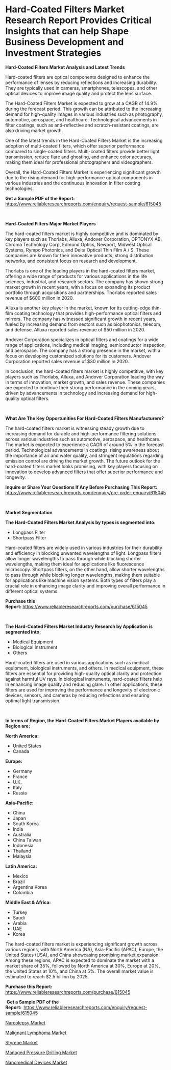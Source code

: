 <p><h1>Hard-Coated Filters Market Research Report Provides Critical Insights that can help Shape Business Development and Investment Strategies</h1></p><p><strong>Hard-Coated Filters Market Analysis and Latest Trends</strong></p>
<p><p>Hard-coated filters are optical components designed to enhance the performance of lenses by reducing reflections and increasing durability. They are typically used in cameras, smartphones, telescopes, and other optical devices to improve image quality and protect the lens surface.</p><p>The Hard-Coated Filters Market is expected to grow at a CAGR of 14.9% during the forecast period. This growth can be attributed to the increasing demand for high-quality images in various industries such as photography, automotive, aerospace, and healthcare. Technological advancements in filter coatings, such as anti-reflective and scratch-resistant coatings, are also driving market growth.</p><p>One of the latest trends in the Hard-Coated Filters Market is the increasing adoption of multi-coated filters, which offer superior performance compared to single-coated filters. Multi-coated filters provide better light transmission, reduce flare and ghosting, and enhance color accuracy, making them ideal for professional photographers and videographers.</p><p>Overall, the Hard-Coated Filters Market is experiencing significant growth due to the rising demand for high-performance optical components in various industries and the continuous innovation in filter coating technologies.</p></p>
<p><strong>Get a Sample PDF of the Report:&nbsp;</strong> <a href="https://www.reliableresearchreports.com/enquiry/request-sample/615045">https://www.reliableresearchreports.com/enquiry/request-sample/615045</a></p>
<p>&nbsp;</p>
<p><strong>Hard-Coated Filters Major Market Players</strong></p>
<p><p>The hard-coated filters market is highly competitive and is dominated by key players such as Thorlabs, Alluxa, Andover Corporation, OPTONYX AB, Chroma Technology Corp, Edmund Optics, Newport, Midwest Optical Systems, Rympo Photonics, and Delta Optical Thin Film A / S. These companies are known for their innovative products, strong distribution networks, and consistent focus on research and development.</p><p>Thorlabs is one of the leading players in the hard-coated filters market, offering a wide range of products for various applications in the life sciences, industrial, and research sectors. The company has shown strong market growth in recent years, with a focus on expanding its product portfolio through acquisitions and partnerships. Thorlabs reported sales revenue of $600 million in 2020.</p><p>Alluxa is another key player in the market, known for its cutting-edge thin-film coating technology that provides high-performance optical filters and mirrors. The company has witnessed significant growth in recent years, fueled by increasing demand from sectors such as biophotonics, telecom, and defense. Alluxa reported sales revenue of $50 million in 2020.</p><p>Andover Corporation specializes in optical filters and coatings for a wide range of applications, including medical imaging, semiconductor inspection, and aerospace. The company has a strong presence in the market, with a focus on developing customized solutions for its customers. Andover Corporation reported sales revenue of $30 million in 2020.</p><p>In conclusion, the hard-coated filters market is highly competitive, with key players such as Thorlabs, Alluxa, and Andover Corporation leading the way in terms of innovation, market growth, and sales revenue. These companies are expected to continue their strong performance in the coming years, driven by advancements in technology and increasing demand for high-quality optical filters.</p></p>
<p>&nbsp;</p>
<p><strong>What Are The Key Opportunities For Hard-Coated Filters Manufacturers?</strong></p>
<p><p>The hard-coated filters market is witnessing steady growth due to increasing demand for durable and high-performance filtering solutions across various industries such as automotive, aerospace, and healthcare. The market is expected to experience a CAGR of around 5% in the forecast period. Technological advancements in coatings, rising awareness about the importance of air and water quality, and stringent regulations regarding emission control are driving the market growth. The future outlook for the hard-coated filters market looks promising, with key players focusing on innovation to develop advanced filters that offer superior performance and longevity.</p></p>
<p><strong>Inquire or Share Your Questions If Any Before Purchasing This Report:</strong> <a href="https://www.reliableresearchreports.com/enquiry/pre-order-enquiry/615045">https://www.reliableresearchreports.com/enquiry/pre-order-enquiry/615045</a></p>
<p>&nbsp;</p>
<p><strong>Market Segmentation</strong></p>
<p><strong>The Hard-Coated Filters Market Analysis by types is segmented into:</strong></p>
<p><ul><li>Longpass Filter</li><li>Shortpass Filter</li></ul></p>
<p><p>Hard-coated filters are widely used in various industries for their durability and efficiency in blocking unwanted wavelengths of light. Longpass filters allow longer wavelengths to pass through while blocking shorter wavelengths, making them ideal for applications like fluorescence microscopy. Shortpass filters, on the other hand, allow shorter wavelengths to pass through while blocking longer wavelengths, making them suitable for applications like machine vision systems. Both types of filters play a crucial role in enhancing image clarity and improving overall performance in different optical systems.</p></p>
<p><strong>Purchase this Report:&nbsp;</strong><a href="https://www.reliableresearchreports.com/purchase/615045">https://www.reliableresearchreports.com/purchase/615045</a></p>
<p>&nbsp;</p>
<p><strong>The Hard-Coated Filters Market Industry Research by Application is segmented into:</strong></p>
<p><ul><li>Medical Equipment</li><li>Biological Instrument</li><li>Others</li></ul></p>
<p><p>Hard-coated filters are used in various applications such as medical equipment, biological instruments, and others. In medical equipment, these filters are essential for providing high-quality optical clarity and protection against harmful UV rays. In biological instruments, hard-coated filters help in enhancing image quality and reducing glare. In other applications, these filters are used for improving the performance and longevity of electronic devices, sensors, and cameras by reducing reflections and ensuring optimal light transmission.</p></p>
<p>&nbsp;</p>
<p><strong>In terms of Region, the Hard-Coated Filters Market Players available by Region are:</strong></p>
<p>
    <p> <strong> North America: </strong>
        <ul>
            <li>United States</li>
            <li>Canada</li>
        </ul>
        </p> 
    <p> <strong> Europe: </strong>
        <ul>
            <li>Germany</li>
            <li>France</li>
            <li>U.K.</li>
            <li>Italy</li>
            <li>Russia</li>
        </ul>
        </p> 
    <p> <strong> Asia-Pacific: </strong>
        <ul>
            <li>China</li>
            <li>Japan</li>
            <li>South Korea</li>
            <li>India</li>
            <li>Australia</li>
            <li>China Taiwan</li>
            <li>Indonesia</li>
            <li>Thailand</li>
            <li>Malaysia</li>
        </ul>
        </p> 
    <p> <strong> Latin America: </strong>
        <ul>
            <li>Mexico</li>
            <li>Brazil</li>
            <li>Argentina Korea</li>
            <li>Colombia</li>
        </ul>
        </p> 
    <p> <strong> Middle East & Africa: </strong>
        <ul>
            <li>Turkey</li>
            <li>Saudi</li>
            <li>Arabia</li>
            <li>UAE</li>
            <li>Korea</li>
        </ul>
    </p>
    </p>
<p><p>The hard-coated filters market is experiencing significant growth across various regions, with North America (NA), Asia-Pacific (APAC), Europe, the United States (USA), and China showcasing promising market expansion. Among these regions, APAC is expected to dominate the market with a market share of 35%, followed by North America at 30%, Europe at 20%, the United States at 10%, and China at 5%. The overall market value is estimated to reach $2.5 billion by 2025.</p></p>
<p><strong>Purchase this Report: </strong><a href="https://www.reliableresearchreports.com/purchase/615045">https://www.reliableresearchreports.com/purchase/615045</a></p>
<p>&nbsp;<strong>Get a Sample PDF of the Report:&nbsp;&nbsp;</strong><a href="https://www.reliableresearchreports.com/enquiry/request-sample/615045">https://www.reliableresearchreports.com/enquiry/request-sample/615045</a></p>
<p><strong></strong></p>
<p><p><a href="https://medium.com/@vidyap2912/narcolepsy-market-size-cagr-trends-2024-2030-355a3bfd8b23">Narcolepsy Market</a></p><p><a href="https://medium.com/@magaliortiz1955/malignant-lymphoma-market-size-and-market-trends-complete-industry-overview-2024-to-2031-d5f376299ec9">Malignant Lymphoma Market</a></p><p><a href="https://medium.com/@kayliherzog567/styrene-market-comprehensive-assessment-by-type-application-and-geography-2bf0970c8ecb">Styrene Market</a></p><p><a href="https://medium.com/@magaliortiz1955/managed-pressure-drilling-market-analysis-and-sze-forecasted-for-period-from-2024-to-2031-f9a9fb22ac5f">Managed Pressure Drilling Market</a></p><p><a href="https://medium.com/@vidyap2912/nanomedical-devices-market-the-key-to-successful-business-strategy-forecast-till-2031-d77b2ab49612">Nanomedical Devices Market</a></p></p>